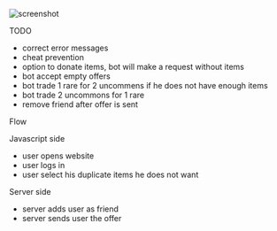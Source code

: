 ![screenshot](http://i.imgur.com/80hjY7C.jpg)

TODO
* correct error messages
* cheat prevention
* option to donate items, bot will make a request without items
* bot accept empty offers
* bot trade 1 rare for 2 uncommens if he does not have enough items
* bot trade 2 uncommons for 1 rare
* remove friend after offer is sent

Flow

Javascript side
* user opens website
* user logs in
* user select his duplicate items he does not want

Server side
* server adds user as friend
* server sends user the offer